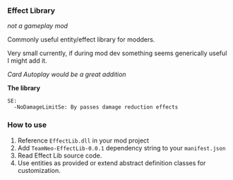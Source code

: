 ### Effect Library
*not a gameplay mod*

Commonly useful entity/effect library for modders.

Very small currently, if during mod dev something seems generically useful I might add it.

*Card Autoplay would be a great addition*

**The library**
```
SE:
  -NoDamageLimitSe: By passes damage reduction effects
```

### How to use

1. Reference `EffectLib.dll` in your mod project
2. Add `TeamNeo-EffectLib-0.0.1` dependency string to your `manifest.json`
3. Read Effect Lib source code.
4. Use entities as provided or extend abstract definition classes for customization.



